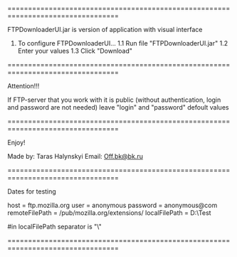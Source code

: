 =================================================================================

FTPDownloaderUI.jar is version of application with visual interface

1. To configure FTPDownloaderUI... 
 1.1 Run file "FTPDownloaderUI.jar"
 1.2 Enter your values
 1.3 Click "Download"

=================================================================================

Attention!!!
 
If FTP-server that you work with it
is public (without authentication, login and password are not needed)
leave "login" and "password" defoult values

=================================================================================

Enjoy!

Made by: Taras Halynskyi
Email: Off.bk@bk.ru

=================================================================================

Dates for testing

host = ftp.mozilla.org
user = anonymous
password = anonymous@com
remoteFilePath = /pub/mozilla.org/extensions/
localFilePath = D:\\Test

#in localFilePath separator is "\\"

=================================================================================
